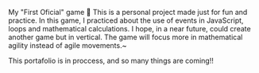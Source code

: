 My "First Oficial" game 💚 This is a personal project made just for fun and practice.
In this game, I practiced about the use of events in JavaScript, loops and mathematical calculations.
I hope, in a near future, could create another game but in vertical. The game will focus more in mathematical agility
instead of agile movements.~  

This portafolio is in proccess, and so many things are coming!!
